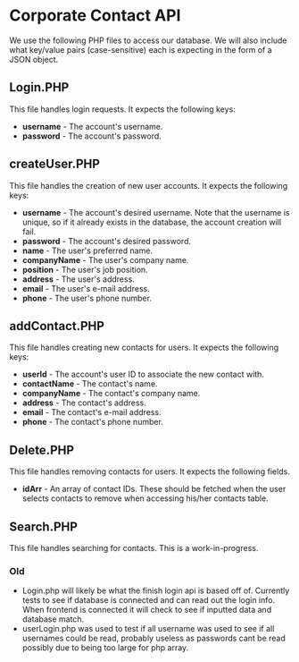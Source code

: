 # Corporate Contact API
We use the following PHP files to access our database. We will also include what key/value pairs (case-sensitive) each is expecting in the form of a JSON object.

## Login.PHP
This file handles login requests. It expects the following keys:
- **username** - The account's username.
- **password** - The account's password.

## createUser.PHP
This file handles the creation of new user accounts. It expects the following keys:
- **username** - The account's desired username. Note that the username is unique, so if it already exists in the database, the account creation will fail.
- **password** - The account's desired password.
- **name** - The user's preferred name.
- **companyName** - The user's company name.
- **position** - The user's job position.
- **address** - The user's address.
- **email** - The user's e-mail address.
- **phone** - The user's phone number.

## addContact.PHP
This file handles creating new contacts for users. It expects the following keys:
- **userId** - The account's user ID to associate the new contact with.
- **contactName** - The contact's name.
- **companyName** - The contact's company name.
- **address** - The contact's address.
- **email** - The contact's e-mail address.
- **phone** - The contact's phone number.

## Delete.PHP
This file handles removing contacts for users. It expects the following fields.
- **idArr** - An array of contact IDs. These should be fetched when the user selects contacts to remove when accessing his/her contacts table.

## Search.PHP
This file handles searching for contacts. This is a work-in-progress.

### Old

- Login.php will likely be what the finish login api is based off of.  Currently tests to see if database is connected and can read out the login info.
  When frontend is connected it will check to see if inputted data and database match.
- userLogin.php was used to test if all username was used to see if all usernames could be read, probably useless as passwords cant be read
  possibly due to being too large for php array.
